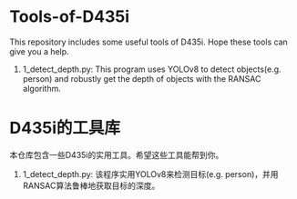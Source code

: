 # Tools-of-D435i
This repository includes some useful tools of D435i. Hope these tools can give you a help.

1. 1_detect_depth.py: This program uses YOLOv8 to detect objects(e.g. person) and robustly get the depth of objects with the RANSAC algorithm.

# D435i的工具库
本仓库包含一些D435i的实用工具。希望这些工具能帮到你。

1. 1_detect_depth.py: 该程序实用YOLOv8来检测目标(e.g. person)，并用RANSAC算法鲁棒地获取目标的深度。
